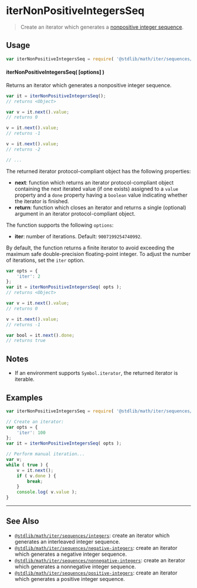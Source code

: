 <!--

@license Apache-2.0

Copyright (c) 2020 The Stdlib Authors.

Licensed under the Apache License, Version 2.0 (the "License");
you may not use this file except in compliance with the License.
You may obtain a copy of the License at

   http://www.apache.org/licenses/LICENSE-2.0

Unless required by applicable law or agreed to in writing, software
distributed under the License is distributed on an "AS IS" BASIS,
WITHOUT WARRANTIES OR CONDITIONS OF ANY KIND, either express or implied.
See the License for the specific language governing permissions and
limitations under the License.

-->

# iterNonPositiveIntegersSeq

> Create an iterator which generates a [nonpositive integer sequence][oeis-a001489].

<!-- Section to include introductory text. Make sure to keep an empty line after the intro `section` element and another before the `/section` close. -->

<section class="intro">

</section>

<!-- /.intro -->

<!-- Package usage documentation. -->

<section class="usage">

## Usage

<!-- eslint-disable id-length -->

```javascript
var iterNonPositiveIntegersSeq = require( '@stdlib/math/iter/sequences/nonpositive-integers' );
```

#### iterNonPositiveIntegersSeq( \[options] )

Returns an iterator which generates a nonpositive integer sequence.

<!-- eslint-disable id-length -->

```javascript
var it = iterNonPositiveIntegersSeq();
// returns <Object>

var v = it.next().value;
// returns 0

v = it.next().value;
// returns -1

v = it.next().value;
// returns -2

// ...
```

The returned iterator protocol-compliant object has the following properties:

-   **next**: function which returns an iterator protocol-compliant object containing the next iterated value (if one exists) assigned to a `value` property and a `done` property having a `boolean` value indicating whether the iterator is finished.
-   **return**: function which closes an iterator and returns a single (optional) argument in an iterator protocol-compliant object.

The function supports the following `options`:

-   **iter**: number of iterations. Default: `9007199254740992`.

By default, the function returns a finite iterator to avoid exceeding the maximum safe double-precision floating-point integer. To adjust the number of iterations, set the `iter` option.

<!-- eslint-disable id-length -->

```javascript
var opts = {
    'iter': 2
};
var it = iterNonPositiveIntegersSeq( opts );
// returns <Object>

var v = it.next().value;
// returns 0

v = it.next().value;
// returns -1

var bool = it.next().done;
// returns true
```

</section>

<!-- /.usage -->

<!-- Package usage notes. Make sure to keep an empty line after the `section` element and another before the `/section` close. -->

<section class="notes">

## Notes

-   If an environment supports `Symbol.iterator`, the returned iterator is iterable.

</section>

<!-- /.notes -->

<!-- Package usage examples. -->

<section class="examples">

## Examples

<!-- eslint no-undef: "error" -->

<!-- eslint-disable id-length -->

```javascript
var iterNonPositiveIntegersSeq = require( '@stdlib/math/iter/sequences/nonpositive-integers' );

// Create an iterator:
var opts = {
    'iter': 100
};
var it = iterNonPositiveIntegersSeq( opts );

// Perform manual iteration...
var v;
while ( true ) {
    v = it.next();
    if ( v.done ) {
        break;
    }
    console.log( v.value );
}
```

</section>

<!-- /.examples -->

<!-- Section to include cited references. If references are included, add a horizontal rule *before* the section. Make sure to keep an empty line after the `section` element and another before the `/section` close. -->

<section class="references">

</section>

<!-- /.references -->

<!-- Section for related `stdlib` packages. Do not manually edit this section, as it is automatically populated. -->

<section class="related">

* * *

## See Also

-   [`@stdlib/math/iter/sequences/integers`][@stdlib/math/iter/sequences/integers]: create an iterator which generates an interleaved integer sequence.
-   [`@stdlib/math/iter/sequences/negative-integers`][@stdlib/math/iter/sequences/negative-integers]: create an iterator which generates a negative integer sequence.
-   [`@stdlib/math/iter/sequences/nonnegative-integers`][@stdlib/math/iter/sequences/nonnegative-integers]: create an iterator which generates a nonnegative integer sequence.
-   [`@stdlib/math/iter/sequences/positive-integers`][@stdlib/math/iter/sequences/positive-integers]: create an iterator which generates a positive integer sequence.

</section>

<!-- /.related -->

<!-- Section for all links. Make sure to keep an empty line after the `section` element and another before the `/section` close. -->

<section class="links">

[oeis-a001489]: http://oeis.org/A001489

<!-- <related-links> -->

[@stdlib/math/iter/sequences/integers]: https://github.com/stdlib-js/stdlib/tree/develop/lib/node_modules/%40stdlib/math/iter/sequences/integers

[@stdlib/math/iter/sequences/negative-integers]: https://github.com/stdlib-js/stdlib/tree/develop/lib/node_modules/%40stdlib/math/iter/sequences/negative-integers

[@stdlib/math/iter/sequences/nonnegative-integers]: https://github.com/stdlib-js/stdlib/tree/develop/lib/node_modules/%40stdlib/math/iter/sequences/nonnegative-integers

[@stdlib/math/iter/sequences/positive-integers]: https://github.com/stdlib-js/stdlib/tree/develop/lib/node_modules/%40stdlib/math/iter/sequences/positive-integers

<!-- </related-links> -->

</section>

<!-- /.links -->
